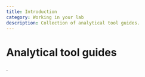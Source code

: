 ```yaml
---
title: Introduction
category: Working in your lab
description: Collection of analytical tool guides.
---
```


# Analytical tool guides

.
